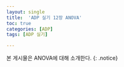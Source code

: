 ```yaml
---
layout: single
title:  'ADP 실기 12장 ANOVA'
toc: true
categories: [ADP]
tags: [ADP 실기]

---
```


본 게시물은 ANOVA에 대해 소개한다.
{: .notice}

### 

